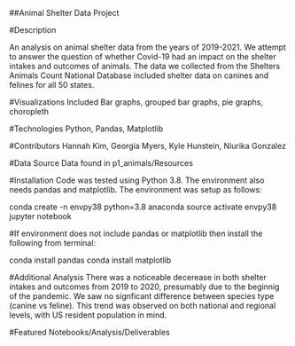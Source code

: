 ##Animal Shelter Data Project

#Description

An analysis on animal shelter data from the years of 2019-2021. We attempt to answer the question of whether Covid-19 had an impact on the shelter intakes and outcomes of animals. The data we collected from the Shelters Animals Count National Database included shelter data on canines and felines for all 50 states. 


#Visualizations Included
Bar graphs, grouped bar graphs, pie graphs, choropleth


#Technologies
Python, Pandas, Matplotlib


#Contributors
Hannah Kim, Georgia Myers, Kyle Hunstein, Niurika Gonzalez


#Data Source
Data found in p1_animals/Resources


#Installation
Code was tested using Python 3.8.  The environment also needs pandas and matplotlib. The environment was setup as follows:

conda create -n envpy38 python=3.8 anaconda
source activate envpy38
jupyter notebook


#If environment does not include pandas or matplotlib then install the following from terminal:

conda install pandas
conda install matplotlib



#Additional Analysis
There was a noticeable decerease in both shelter intakes and outcomes from 2019 to 2020, presumably due to the beginnig of the pandemic. We saw no signficant difference between species type (canine vs feline). This trend was observed on both national and regional levels, with US resident population in mind. 




#Featured Notebooks/Analysis/Deliverables




